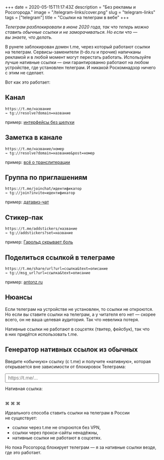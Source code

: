 +++
date = 2020-05-15T11:17:43Z
description = "Без рекламы и Росогорода."
image = "/telegram-links/cover.png"
slug = "telegram-links"
tags = ["telegram"]
title = "Ссылки на телеграм в вебе"
+++

*Телеграм разблокировали в июне 2020 года, так что теперь можно ставить обычные ссылки и не заморачиваться. Но если что — вы знаете, что делать.*

В рунете заблокирован домен t.me, через который работают ссылки на телеграм. Сервисы-заменители (t-do.ru и прочие) напичканы рекламой и в любой момент могут перестать работать. Используйте лучше нативные ссылки — они гарантированно работают на любом устройстве, где установлен телеграм. И никакой Роскомнадзор ничего с этим не сделает.

Вот как это работает:

## Канал

```
https://t.me/название
→ tg://resolve?domain=название
```

пример: [интерфейсы без шелухи](tg://resolve?domain=dangry)

## Заметка в канале

```
https://t.me/название/номер
→ tg://resolve?domain=название&post=номер
```

пример: [всё о транслитерации](tg://resolve?domain=dangry&post=256)

## Группа по приглашениям

```
https://t.me/joinchat/идентификатор
→ tg://join?invite=идентификатор
```

пример: [датавиз-чат](tg://join?invite=CxZg5goGc6rlWGjcvOYrpA)

## Стикер-пак

```
https://t.me/addstickers/название
→ tg://addstickers?set=название
```

пример: [Гарольд скрывает боль](tg://addstickers?set=HideThePainHarold)

## Поделиться ссылкой в телеграме

```
https://t.me/share/url?url=ссылка&text=описание
→ tg://msg_url?url=ссылка&text=описание
```

пример: [antonz.ru](tg://msg_url?url=antonz.ru&text=Отличный+блог+о+разработке+продуктов)

## Нюансы

Если телеграм на устройстве не установлен, то ссылки не откроются. Но если вы ставите ссылки на телеграм, а у читателя его нет — скорее всего, он не ваша целевая аудитория. Так что невелика потеря.
    
Нативные ссылки не работают в соцсетях (твитер, фейсбук), так что в них придётся использовать t.me.

## Генератор нативных ссылок из обычных

Введите «обычную» ссылку (с t.me) и получите «нативную», которая открывается вне зависимости от блокировок Телеграма:

<style>
#source {
  display: block;
  width: 100%;
  padding: 0.25rem 0.5rem;
  font-size: 1rem;
}
</style>

<div class="row">
<div class="col-xs-12 col-sm-8">
    <div style="margin-bottom: 0.8em;">
        <input id="source" placeholder="https://t.me/...">
    </div>
    <div>
        Нативная ссылка: <a id="native" href="#"></a>
    </div>
</div>
</div>

<script>
var txtSource = document.getElementById("source");
var lnkNative = document.getElementById("native");
txtSource.addEventListener("change", onSourceChange);

var re = /(?:(?:https?:\/\/)?t(?:elegram)?\.me\/)?(.+)/;

function onSourceChange(event) {
  var source = event.target.value;
  var target = telefy(source);
  lnkNative.innerHTML = target;
  lnkNative.setAttribute("href", target);
}

function telefy(source) {
  var matches = re.exec(source);
  if (matches.length < 2) {
    return "";
  }
  var parts = matches[1].split("/");
  var target = "";
  switch (parts[0]) {
    case "joinchat":
      target = joinchat(parts[1]);
      break;
    case "addstickers":
      target = addstickers(parts[1]);
      break;
    case "share":
      target = share(parts[1]);
      break;
    default:
      target = resolve(parts[0], parts[1]);
  }
  return "tg://" + target;
}

function resolve(name, post) {
  if (post) {
    return "resolve?domain=" + name + "&post=" + post;
  }
  return "resolve?domain=" + name;
}

function joinchat(name) {
  return "join?invite=" + name;
}

function addstickers(name) {
  return "addstickers?set=" + name;
}

function share(qs) {
  qs = qs.split("?")[1];
  return "msg_url?" + qs;
}
</script>

<br>
    
<p class="align-center">⌘&nbsp;⌘&nbsp;⌘</p>
    
Идеального способа ставить ссылки на телеграм в России не существует:
    
- ссылки через t.me не откроются без VPN,
- ссылки через прокси-сайты ненадёжны,
- нативные ссылки не работают в соцсетях.

Но пока Росогород блокирует телеграм — я за нативные ссылки везде, где это работает.
